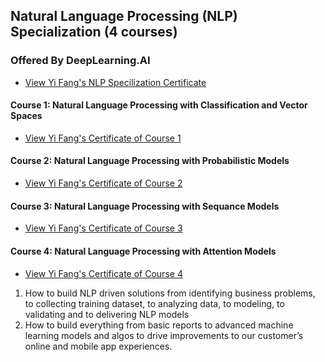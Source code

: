 ## Natural Language Processing (NLP) Specialization (4 courses)
### Offered By DeepLearning.AI
* [View Yi Fang's NLP Specilization Certificate](https://www.coursera.org/account/accomplishments/specialization/certificate/CBZR86EERCF3)

#### Course 1: Natural Language Processing with Classification and Vector Spaces
* [View Yi Fang's Certificate of Course 1](https://coursera.org/share/a1f798a914ceb798a55e2a9093de0372)
#### Course 2: Natural Language Processing with Probabilistic Models
* [View Yi Fang's Certificate of Course 2](https://coursera.org/share/dd22fdad1cec772a46e22564b912901b)
#### Course 3: Natural Language Processing with Sequance Models
* [View Yi Fang's Certificate of Course 3](https://coursera.org/share/052cd6a9d81db550e19efdd7dceadd3d)
#### Course 4: Natural Language Processing with Attention Models 
* [View Yi Fang's Certificate of Course 4](https://coursera.org/share/2a8c5092ef241ea872a7a56689af38f1)

1. How to build NLP driven solutions from identifying business problems, to collecting training dataset, to analyzing data, to modeling, to validating and to delivering NLP models
2. How to build everything from basic reports to advanced machine learning models and algos to drive improvements to our customer’s online and mobile app experiences.
